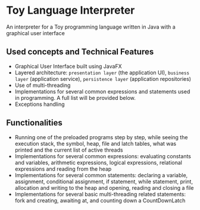 # Toy Language Interpreter
An interpreter for a Toy programming language written in Java with a graphical user interface

## Used concepts and Technical Features
- Graphical User Interface built using JavaFX
- Layered architecture: ```presentation layer``` (the application UI), ```business layer``` (application service), ```persistence layer``` (application repositories)
- Use of multi-threading
- Implementations for several common expressions and statements used in programming. A full list will be provided below.
- Exceptions handling

## Functionalities 
- Running one of the preloaded programs step by step, while seeing the execution stack, the symbol, heap, file and latch tables, what was printed and the current list of active threads
- Implementations for several common expressions: evaluating constants and variables, arithmetic expressions, logical expressions, relational expressions and reading from the heap
- Implementations for several common statements: declaring a variable, assignment, conditional assignment, if statement, while statement, print, allocation and writing to the heap and opening, reading and closing a file
- Implementations for several basic multi-threading related statements: fork and creating, awaiting at, and counting down a CountDownLatch